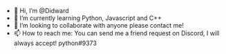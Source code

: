 - 👋 Hi, I’m @Didward
- 🌱 I’m currently learning Python, Javascript and C++
- 💞️ I’m looking to collaborate with anyone please contact me!
- 📫 How to reach me: You can send me a friend request on Discord, I will always accept! python#9373

<!---
Didward/Didward is a ✨ special ✨ repository because its `README.md` (this file) appears on your GitHub profile.
You can click the Preview link to take a look at your changes.
--->
